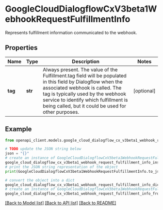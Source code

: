 # GoogleCloudDialogflowCxV3beta1WebhookRequestFulfillmentInfo

Represents fulfillment information communicated to the webhook.

## Properties

Name | Type | Description | Notes
------------ | ------------- | ------------- | -------------
**tag** | **str** | Always present. The value of the Fulfillment.tag field will be populated in this field by Dialogflow when the associated webhook is called. The tag is typically used by the webhook service to identify which fulfillment is being called, but it could be used for other purposes. | [optional] 

## Example

```python
from openapi_client.models.google_cloud_dialogflow_cx_v3beta1_webhook_request_fulfillment_info import GoogleCloudDialogflowCxV3beta1WebhookRequestFulfillmentInfo

# TODO update the JSON string below
json = "{}"
# create an instance of GoogleCloudDialogflowCxV3beta1WebhookRequestFulfillmentInfo from a JSON string
google_cloud_dialogflow_cx_v3beta1_webhook_request_fulfillment_info_instance = GoogleCloudDialogflowCxV3beta1WebhookRequestFulfillmentInfo.from_json(json)
# print the JSON string representation of the object
print(GoogleCloudDialogflowCxV3beta1WebhookRequestFulfillmentInfo.to_json())

# convert the object into a dict
google_cloud_dialogflow_cx_v3beta1_webhook_request_fulfillment_info_dict = google_cloud_dialogflow_cx_v3beta1_webhook_request_fulfillment_info_instance.to_dict()
# create an instance of GoogleCloudDialogflowCxV3beta1WebhookRequestFulfillmentInfo from a dict
google_cloud_dialogflow_cx_v3beta1_webhook_request_fulfillment_info_from_dict = GoogleCloudDialogflowCxV3beta1WebhookRequestFulfillmentInfo.from_dict(google_cloud_dialogflow_cx_v3beta1_webhook_request_fulfillment_info_dict)
```
[[Back to Model list]](../README.md#documentation-for-models) [[Back to API list]](../README.md#documentation-for-api-endpoints) [[Back to README]](../README.md)


